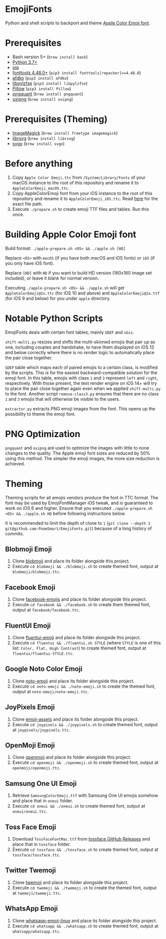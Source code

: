 # EmojiFonts

Python and shell scripts to backport and theme [Apple Color Emoji font](https://en.wikipedia.org/wiki/Apple_Color_Emoji).

# Prerequisites

- Bash version 5+ (`brew install bash`)
- [Python 3.7+](http://www.python.org/download/)
- [pip](https://pip.pypa.io/en/stable/)
- [fonttools 4.48.0+](https://github.com/fonttools/fonttools) (`pip3 install fonttools[repacker]>=4.48.0`)
- [afdko](https://github.com/adobe-type-tools/afdko) (`pip3 install afdko`)
- [libpylzfse](https://github.com/ydkhatri/pyliblzfse) (`pip3 install libpylzfse`)
- [Pillow](https://github.com/python-pillow/Pillow) (`pip3 install Pillow`)
- [pngquant](https://pngquant.org) (`brew install pngquant`)
- [oxipng](https://github.com/shssoichiro/oxipng) (`brew install oxipng`)

# Prerequisites (Theming)

- [ImageMagick](https://imagemagick.org/index.php) (`brew install freetype imagemagick`)
- [librsvg](https://wiki.gnome.org/Projects/LibRsvg) (`brew install librsvg`)
- [svgo](https://github.com/svg/svgo) (`brew install svgo`)

# Before anything

1. Copy `Apple Color Emoji.ttc` from `/System/Library/Fonts` of your macOS instance to the root of this repository and rename it to `AppleColorEmoji_macOS.ttc`.
2. Copy AppleColorEmoji font from your iOS instance to the root of this repository and rename it to `AppleColorEmoji_iOS.ttc`. Read [here](https://poomsmart.github.io/emojiport) for the exact file path.
3. Execute `./prepare.sh` to create emoji TTF files and tables. Run this once.

# Building Apple Color Emoji font

Build format: `./apple-prepare.sh <OS> && ./apple.sh [HD]`

Replace `<OS>` with `macOS` (if you have both macOS and iOS fonts) or `iOS` (if you only have iOS font).

Replace `[HD]` with `HD` if you want to build HD version (160x160 image set included), or leave it blank for normal version.

Executing `./apple-prepare.sh <OS> && ./apple.sh` will get `AppleColorEmoji@2x.ttc` (for iOS 10 and above) and `AppleColorEmoji@2x.ttf` (for iOS 9 and below) for you under `apple` directory.

# Notable Python Scripts

EmojiFonts deals with certain font tables; mainly `GDEF` and `sbix`.

`shift-multi.py` resizes and shifts the multi-skinned emojis that pair up as one, including couples and handshake, to have them displayed on iOS 13 and below correctly where there is no render logic to automatically place the pair close together.

`GDEF` table which maps each of paired emojis to a certain class, is modified by the scripts. This is for the easiest backward-compatible solution for the emoji font. In this table, emojis with class `1` and `3` represent `left` and `right`, respectively. With those present, the text render engine on iOS 14+ will try to place the pair close together again even when we applied `shift-multi.py` to the font. Another script `remove-class3.py` ensures that there are no class `1` and `3` emojis that will otherwise be visible to the users.

`extractor.py` extracts PNG emoji images from the font. This opens up the possibility to theme the emoji font.

# PNG Optimization

`pngquant` and `oxipng` are used to optimize the images with little to none changes to the quality. The Apple emoji font sizes are reduced by 50% using this method. The simpler the emoji images, the more size reduction is achieved.

# Theming

Theming scripts for all emojis vendors produce the font in TTC format. The font may be used by EmojiFontManager iOS tweak, and is guaranteed to work on iOS 6 and higher. Ensure that you executed `./apple-prepare.sh <OS> && ./apple.sh HD` before following instructions below.

It is recommended to limit the depth of clone to `1` (`git clone --depth 1 git@github.com:PoomSmart/EmojiFonts.git`) because of a long history of commits.

## Blobmoji Emoji

1. Clone [blobmoji](https://github.com/C1710/blobmoji) and place its folder alongside this project.
2. Execute `cd blobmoji && ./blobmoji.sh` to create themed font, output at `blobmoji/blobmoji.ttc`.

## Facebook Emoji

1. Clone [facebook-emojis](https://github.com/PoomSmart/facebook-emojis) and place its folder alongside this project.
3. Execute `cd facebook && ./facebook.sh` to create them themed font, output at `facebook/facebook.ttc`.

## FluentUI Emoji

1. Clone [fluentui-emoji](https://github.com/microsoft/fluentui-emoji) and place its folder alongside this project.
2. Execute `cd fluentui && ./fluentui.sh STYLE` (where `STYLE` is one of this list: `Color, Flat, High Contrast`) to create themed font, output at `fluentui/fluentui-STYLE.ttc`.

## Google Noto Color Emoji

1. Clone [noto-emoji](https://github.com/googlefonts/noto-emoji) and place its folder alongside this project.
2. Execute `cd noto-emoji && ./noto-emoji.sh` to create the themed font, output at `noto-emoji/noto-emoji.ttc`.

## JoyPixels Emoji

1. Clone [emoji-assets](https://github.com/joypixels/emoji-assets) and place its folder alongside this project.
2. Execute `cd joypixels && ./joypixels.sh` to create themed font, output at `joypixels/joypixels.ttc`.

## OpenMoji Emoji

1. Clone [openmoji](https://github.com/hfg-gmuend/openmoji) and place its folder alongside this project.
2. Execute `cd openmoji && ./openmoji.sh` to create themed font, output at `openmoji/openmoji.ttc`.

## Samsung One UI Emoji

1. Retrieve `SamsungColorEmoji.ttf` with Samsung One UI emojis somehow and place that in `oneui` folder.
2. Execute `cd oneui && ./oneui.sh` to create themed font, output at `oneui/oneui.ttc`.

## Toss Face Emoji

1. Download `TossFaceFontMac.ttf` from [tossface GitHub Releases](https://github.com/toss/tossface) and place that in `tossface` folder.
2. Execute `cd tossface && ./tossface.sh` to create themed font, output at `tossface/tossface.ttc`.

## Twitter Twemoji

1. Clone [twemoji](https://github.com/jdecked/twemoji) and place its folder alongside this project.
2. Execute `cd twemoji && ./twemoji.sh` to create the themed font, output at `twemoji/twemoji.ttc`.

## WhatsApp Emoji

1. Clone [whatsapp-emoji-linux](https://github.com/dmlls/whatsapp-emoji-linux) and place its folder alongside this project.
2. Execute `cd whatsapp && ./whatsapp.sh` to create themed font, output at `whatsapp/whatsapp.ttc`.
